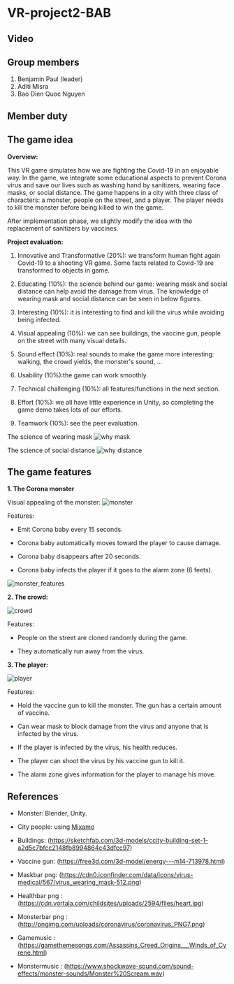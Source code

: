 # VR-project2-BAB

## Video


## Group members
1. Benjamin Paul (leader)
2. Aditi Misra
3. Bao Dien Quoc Nguyen

## Member duty

## The game idea

**Overview:**

This VR game simulates how we are fighting the Covid-19 in an enjoyable way. In the game, we integrate some educational aspects to prevent Corona virus and save our lives such as washing hand by sanitizers, wearing face masks, or social distance. The game happens in a city with three class of characters: a monster, people on the street, and a player. The player needs to kill the monster before being killed to win the game.

After implementation phase, we slightly modify the idea with the replacement of sanitizers by vaccines.

**Project evaluation:**

1. Innovative and Transformative (20%): we transform human fight again Covid-19 to a shooting VR game. Some facts related to Covid-19 are transformed to objects in game.

2. Educating (10%): the science behind our game: wearing mask and social distance can help avoid the damage from virus. The knowledge of wearing mask and social distance can be seen in below figures.

3. Interesting (10%): it is interesting to find and kill the virus while avoiding being infected.

4. Visual appealing (10%): we can see buildings, the vaccine gun, people on the street with many visual details.

5. Sound effect (10%): real sounds to make the game more interesting: walking, the crowd yields, the monster's sound, ...

6. Usability (10%):the game can work smoothly.

7. Technical challenging (10%): all features/functions in the next section.

8. Effort (10%): we all have little experience in Unity, so completing the game demo takes lots of our efforts.

9. Teamwork (10%): see the peer evaluation.

The science of wearing mask
![why mask](figures/why_mask.png)

The science of social distance
![why distance](figures/why_social_distance.jpg)

## The game features

**1. The Corona monster**

Visual appealing of the monster:
![monster](figures/monster.png)

Features:

- Emit Corona baby every 15 seconds.

- Corona baby automatically moves toward the player to cause damage.

- Corona baby disappears after 20 seconds.

- Corona baby infects the player if it goes to the alarm zone (6 feets).

![monster_features](figures/monster_explain.png)

**2. The crowd:**

![crowd](figures/crowd.png)

Features:

- People on the street are cloned randomly during the game.

- They automatically run away from the virus.

**3. The player:**

![player](figures/player.png)

Features:

- Hold the vaccine gun to kill the monster. The gun has a certain amount of vaccine.

- Can wear mask to block damage from the virus and anyone that is infected by the virus.

- If the player is infected by the virus, his health reduces.

- The player can shoot the virus by his vaccine gun to kill it.

- The alarm zone gives information for the player to manage his move.

## References

- Monster: Blender, Unity.

- City people: using [Mixamo](https://www.mixamo.com/#/?page=1&type=Character)

- Buildings: (https://sketchfab.com/3d-models/ccity-building-set-1-a2d5c7bfcc2148fb8994864c43dfcc97)

- Vaccine gun: (https://free3d.com/3d-model/energy---m14-713978.html)

- Maskbar png: (https://cdn0.iconfinder.com/data/icons/virus-medical/567/virus_wearing_mask-512.png)

- Healthbar png : (https://cdn.vortala.com/childsites/uploads/2594/files/heart.jpg)

- Monsterbar png : (http://pngimg.com/uploads/coronavirus/coronavirus_PNG7.png)

- Gamemusic : (https://gamethemesongs.com/Assassins_Creed_Origins___Winds_of_Cyrene.html)

- Monstermusic : (https://www.shockwave-sound.com/sound-effects/monster-sounds/Monster%20Scream.wav)
